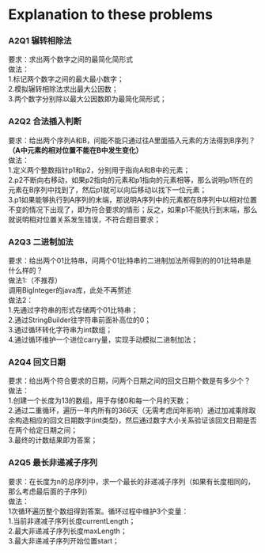 # Explanation to these problems

### A2Q1 辗转相除法
要求：求出两个数字之间的最简化简形式  
做法：  
1.标记两个数字之间的最大最小数字；  
2.模拟辗转相除法求出最大公因数；  
3.两个数字分别除以最大公因数即为最简化简形式；  

### A2Q2 合法插入判断
要求：给出两个序列A和B，问能不能只通过往A里面插入元素的方法得到B序列？**（A中元素的相对位置不能在B中发生变化）**  
做法：  
1.定义两个整数指针p1和p2，分别用于指向A和B中的元素；  
2.p2不断向右移动，如果p2指向的元素和p1指向的元素相等，那么说明p1所在的元素在B序列中找到了，然后p1就可以向后移动以找下一位元素；  
3.p1如果能够执行到A序列的末端，那说明A序列中的元素都在B序列中以相对位置不变的情况下出现了，即为符合要求的情形；反之，如果p1不能执行到末端，那么就说明相对位置关系发生错误，不符合题目要求；  

### A2Q3 二进制加法
要求：给出两个01比特串，问两个01比特串的二进制加法所得到的的01比特串是什么样的？  
做法1:（不推荐）  
调用BigInteger的java库，此处不再赘述  
做法2：  
1.先通过字符串的形式存储两个01比特串；  
2.通过StringBuilder往字符串前面补高位的0；  
3.通过循环转化字符串为int数组；  
4.通过循环维护一个进位carry量，实现手动模拟二进制加法；  

### A2Q4 回文日期
要求：给出两个符合要求的日期，问两个日期之间的回文日期个数是有多少个？  
做法：  
1.创建一个长度为13的数组，用于存储0和每一个月的天数；  
2.通过二重循环，遍历一年内所有的366天（无需考虑闰年影响）通过加减乘除取余构造相应的回文日期数字(int类型)，然后通过数字大小关系验证该回文日期是否在两个给定日期之间；  
3.最终的计数结果即为答案；  

### A2Q5 最长非递减子序列
要求：在长度为n的总序列中，求一个最长的非递减子序列（如果有长度相同的，那么考虑最后面的子序列）  
做法：  
1次循环遍历整个数组得到答案。循环过程中维护3个变量：  
  1.当前非递减子序列长度currentLength；  
  2.最大非递减子序列长度maxLength；  
  3.最大非递减子序列开始位置start；  
